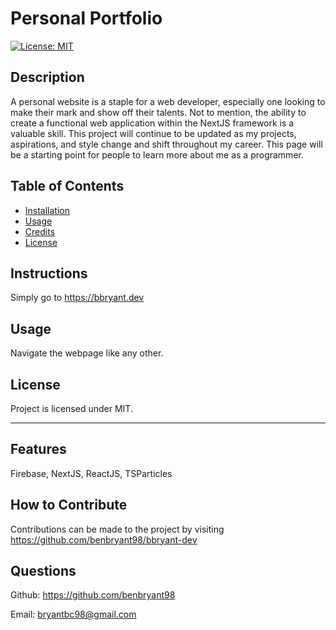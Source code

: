 # Personal Portfolio

[![License: MIT](https://img.shields.io/badge/License-MIT-yellow.svg)](https://opensource.org/licenses/MIT)

## Description

A personal website is a staple for a web developer, especially one looking to make their mark and show off their talents. Not to mention, the ability to create a functional web application within the NextJS framework is a valuable skill.
This project will continue to be updated as my projects, aspirations, and style change and shift throughout my career. This page will be a starting point for people to learn more about me as a programmer.

## Table of Contents

- [Installation](#installation)
- [Usage](#usage)
- [Credits](#credits)
- [License](#license)

## Instructions

Simply go to https://bbryant.dev

## Usage

Navigate the webpage like any other.

## License

Project is licensed under MIT.

---

## Features

Firebase, NextJS, ReactJS, TSParticles

## How to Contribute

Contributions can be made to the project by visiting https://github.com/benbryant98/bbryant-dev

## Questions

Github: https://github.com/benbryant98

Email: bryantbc98@gmail.com
